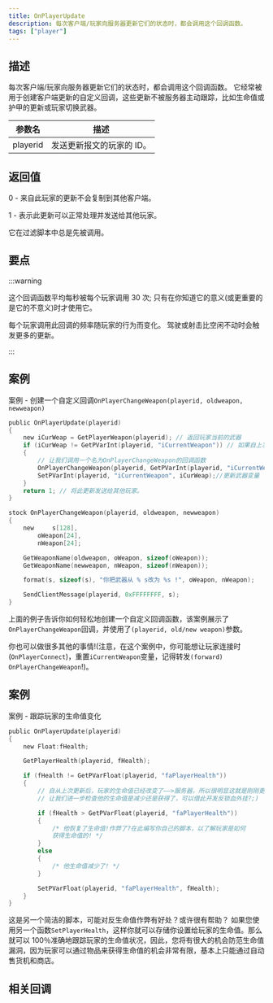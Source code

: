 ```yaml
---
title: OnPlayerUpdate
description: 每次客户端/玩家向服务器更新它们的状态时，都会调用这个回调函数。
tags: ["player"]
---
```


## 描述

每次客户端/玩家向服务器更新它们的状态时，都会调用这个回调函数。
它经常被用于创建客户端更新的自定义回调，这些更新不被服务器主动跟踪，比如生命值或护甲的更新或玩家切换武器。

| 参数名   | 描述                      |
| -------- | ------------------------- |
| playerid | 发送更新报文的玩家的 ID。 |

## 返回值

0 - 来自此玩家的更新不会复制到其他客户端。

1 - 表示此更新可以正常处理并发送给其他玩家。

它在过滤脚本中总是先被调用。

## 要点

<TipNPCCallbacksCN />

:::warning

这个回调函数平均每秒被每个玩家调用 30 次; 只有在你知道它的意义(或更重要的是它的不意义)时才使用它。

每个玩家调用此回调的频率随玩家的行为而变化。 驾驶或射击比空闲不动时会触发更多的更新。

:::

## 案例

案例 - 创建一个自定义回调`OnPlayerChangeWeapon(playerid, oldweapon, newweapon)`

```c
public OnPlayerUpdate(playerid)
{
    new iCurWeap = GetPlayerWeapon(playerid); // 返回玩家当前的武器
    if (iCurWeap != GetPVarInt(playerid, "iCurrentWeapon")) // 如果自上次更新后他换过武器
    {
        // 让我们调用一个名为OnPlayerChangeWeapon的回调函数
        OnPlayerChangeWeapon(playerid, GetPVarInt(playerid, "iCurrentWeapon"), iCurWeap);
        SetPVarInt(playerid, "iCurrentWeapon", iCurWeap);//更新武器变量
    }
    return 1; // 将此更新发送给其他玩家。
}

stock OnPlayerChangeWeapon(playerid, oldweapon, newweapon)
{
    new     s[128],
        oWeapon[24],
        nWeapon[24];

    GetWeaponName(oldweapon, oWeapon, sizeof(oWeapon));
    GetWeaponName(newweapon, nWeapon, sizeof(nWeapon));

    format(s, sizeof(s), "你把武器从 % s改为 %s !", oWeapon, nWeapon);

    SendClientMessage(playerid, 0xFFFFFFFF, s);
}
```

上面的例子告诉你如何轻松地创建一个自定义回调函数，该案例展示了`OnPlayerChangeWeapon`回调，并使用了`(playerid, old/new weapon)`参数。

你也可以做很多其他的事情!(注意，在这个案例中，你可能想让玩家连接时(`OnPlayerConnect`)，重置`iCurrentWeapon`变量，记得转发`(forward) OnPlayerChangeWeapon`!)。

## 案例

案例 - 跟踪玩家的生命值变化

```c
public OnPlayerUpdate(playerid)
{
    new Float:fHealth;

    GetPlayerHealth(playerid, fHealth);

    if (fHealth != GetPVarFloat(playerid, "faPlayerHealth"))
    {
        // 自从上次更新后，玩家的生命值已经改变了——>服务器，所以很明显这就是刚刚更新的东西。
        // 让我们进一步检查他的生命值是减少还是获得了，可以借此开发反锁血外挂?;)

        if (fHealth > GetPVarFloat(playerid, "faPlayerHealth"))
        {
            /* 他恢复了生命值!作弊了?在此编写你自己的脚本，以了解玩家是如何
            获得生命值的! */
        }
        else
        {
            /* 他生命值减少了! */
        }

        SetPVarFloat(playerid, "faPlayerHealth", fHealth);
    }
}
```

这是另一个简洁的脚本，可能对反生命值作弊有好处？或许很有帮助？
如果您使用另一个函数`SetPlayerHealth`，这样你就可以存储你设置给玩家的生命值。那么就可以 100％准确地跟踪玩家的生命值状况，因此，您将有很大的机会防范生命值漏洞，因为玩家可以通过物品来获得生命值的机会非常有限，基本上只能通过自动售货机和商店。

## 相关回调

